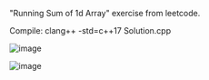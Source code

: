 "Running Sum of 1d Array" exercise from leetcode.

Compile: clang++ -std=c++17 Solution.cpp

![image](https://user-images.githubusercontent.com/80957111/198500658-2a4123fb-8edd-4fb7-a332-fecd79c07873.png)

![image](https://user-images.githubusercontent.com/80957111/198500725-d0ed9330-e036-4ddf-9275-12a6646aba88.png)
